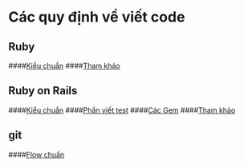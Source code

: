 # Các quy định về viết code

## Ruby

####[Kiểu chuẩn](./ruby/standard.md)
####[Tham khảo](./ruby/references.md)

## Ruby on Rails

####[Kiểu chuẩn](./rails/standard.md)
####[Phần viết test](./rails/test.md)
####[Các Gem](./rails/gems.md)
####[Tham khảo](./rails/references.md)

## git

####[Flow chuẩn](./git/flow.md)
